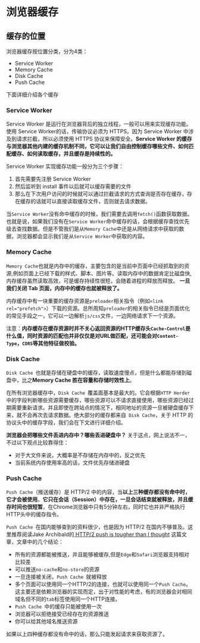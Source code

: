 # 浏览器缓存

## 缓存的位置
浏览器缓存按位置分类，分为4类：
+ Service Worker
+ Memory Cache
+ Disk Cache
+ Push Cache

下面详细介绍各个缓存

### Service Worker
Service Worker 是运行在浏览器背后的独立线程，一般可以用来实现缓存功能。使用 Service Worker的话，传输协议必须为 HTTPS。因为 Service Worker 中涉及到请求拦截，所以必须使用 HTTPS 协议来保障安全。**Service Worker 的缓存与浏览器其他内建的缓存机制不同，它可以让我们自由控制缓存哪些文件、如何匹配缓存、如何读取缓存，并且缓存是持续性的。**

Service Worker 实现缓存功能一般分为三个步骤：
1. 首先需要先注册 Service Worker
2. 然后监听到 install 事件以后就可以缓存需要的文件
3. 那么在下次用户访问的时候就可以通过拦截请求的方式查询是否存在缓存，存在缓存的话就可以直接读取缓存文件，否则就去请求数据。

当` Service Worker `没有命中缓存的时候，我们需要去调用` fetch() `函数获取数据。也就是说，如果我们没有在` Service Worker `命中缓存的话，会根据缓存查找优先级去查找数据。但是不管我们是从` Memory Cache `中还是从网络请求中获取的数据，浏览器都会显示我们是从` Service Worker `中获取的内容。

### Memory Cache
`Memory Cache`也就是内存中的缓存，主要包含的是当前中页面中已经抓取到的资源,例如页面上已经下载的样式、脚本、图片等。读取内存中的数据肯定比磁盘快,内存缓存虽然读取高效，可是缓存持续性很短，会随着进程的释放而释放。 **一旦我们关闭 Tab 页面，内存中的缓存也就被释放了。**

内存缓存中有一块重要的缓存资源是`preloader`相关指令（例如`<link rel="prefetch">`）下载的资源。总所周知`preloader`的相关指令已经是页面优化的常见手段之一，它可以一边解析`js/css`文件，一边网络请求下一个资源。

注意：**内存缓存在缓存资源时并不关心返回资源的HTTP缓存头`Cache-Control`是什么值，同时资源的匹配也并非仅仅是对URL做匹配，还可能会对`Content-Type`，`CORS`等其他特征做校验。**

### Disk Cache
`Disk Cache `也就是存储在硬盘中的缓存，读取速度慢点，但是什么都能存储到磁盘中，比之**Memory Cache 胜在容量和存储时效性上**。

在所有浏览器缓存中，`Disk Cache `覆盖面基本是最大的。它会根据` HTTP Herder `中的字段判断哪些资源需要缓存，哪些资源可以不请求直接使用，哪些资源已经过期需要重新请求。并且即使在跨站点的情况下，相同地址的资源一旦被硬盘缓存下来，就不会再次去请求数据。绝大部分的缓存都来自` Disk Cache`，关于 HTTP 的协议头中的缓存字段，我们会在下文进行详细介绍。

**浏览器会把哪些文件丢进内存中？哪些丢进硬盘中？**
关于这点，网上说法不一，不过以下观点比较靠得住：

+ 对于大文件来说，大概率是不存储在内存中的，反之优先
+ 当前系统内存使用率高的话，文件优先存储进硬盘

### Push Cache
`Push Cache`（推送缓存）是 HTTP/2 中的内容，当**以上三种缓存都没有命中时，它才会被使用**。**它只在会话（Session）中存在，一旦会话结束就被释放，并且缓存时间也很短暂**，在Chrome浏览器中只有5分钟左右，同时它也并非严格执行HTTP头中的缓存指令。

`Push Cache `在国内能够查到的资料很少，也是因为 HTTP/2 在国内不够普及。这里推荐阅读Jake Archibald的[ HTTP/2 push is tougher than I thought](https://jakearchibald.com/2017/h2-push-tougher-than-i-thought/) 这篇文章，文章中的几个结论：

+ 所有的资源都能被推送，并且能够被缓存,但是` Edge `和` Safari `浏览器支持相对比较差
+ 可以推送` no-cache `和` no-store `的资源
+ 一旦连接被关闭，`Push Cache `就被释放
+ 多个页面可以使用同一个HTTP/2的连接，也就可以使用同一个`Push Cache`。这主要还是依赖浏览器的实现而定，出于对性能的考虑，有的浏览器会对相同域名但不同的`tab`标签使用同一个HTTP连接。
+ `Push Cache `中的缓存只能被使用一次
+ 浏览器可以拒绝接受已经存在的资源推送
+ 你可以给其他域名推送资源

如果以上四种缓存都没有命中的话，那么只能发起请求来获取资源了。